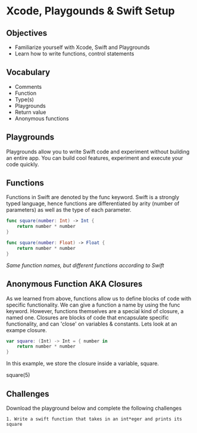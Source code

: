 # Xcode, Playgounds & Swift Setup

## Objectives

- Familiarize yourself with Xcode, Swift and Playgrounds
- Learn how to write functions, control statements

## Vocabulary

- Comments
- Function
- Type(s)
- Playgrounds
- Return value
- Anonymous functions

## Playgrounds

Playgrounds allow you to write Swift code and experiment without building an entire app. You can build cool features, experiment and execute your code quickly.

## Functions

Functions in Swift are denoted by the func keyword. Swift is a strongly typed language, hence functions are differentiated by arity (number of parameters) as well as the type of each parameter.

```swift
func square(number: Int) -> Int {
    return number * number
}

func square(number: Float) -> Float {
    return number * number
}

``` 
*Same function names, but different functions according to Swift*

## Anonymous Function AKA Closures

As we learned from above, functions allow us to define blocks of code with specific functionality. We can give a function a name by using the func keyword. However, functions themselves are a special kind of closure, a named one. Closures are blocks of code that encapsulate specific functionality, and can 'close' on variables & constants. Lets look at an exampe closure.

```swift
var square: (Int) -> Int = { number in
    return number * number
}

```  
In this example, we store the closure inside a variable, square.

square(5)


## Challenges

Download the playground below and complete the following challenges

    1. Write a swift function that takes in an int*eger and prints its square